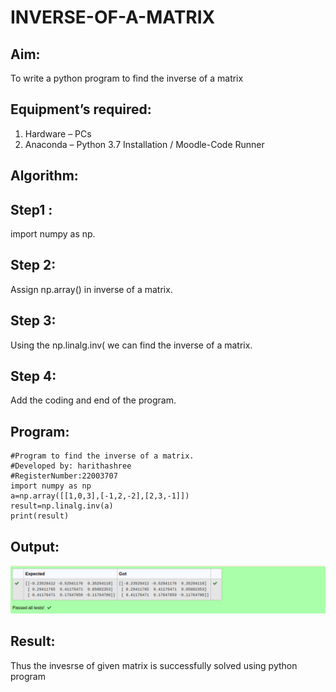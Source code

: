 # INVERSE-OF-A-MATRIX
## Aim:
To write a python program to find the inverse of a matrix
## Equipment’s required:
1. 	Hardware – PCs
2. 	Anaconda – Python 3.7 Installation / Moodle-Code Runner
## Algorithm:
## Step1 : 
import numpy as np.
## Step 2:
Assign np.array() in inverse of a matrix.
## Step 3:
Using the np.linalg.inv( we can find the inverse of a matrix.
## Step 4: 
Add the coding and end of the program.
## Program:
```
#Program to find the inverse of a matrix.
#Developed by: harithashree
#RegisterNumber:22003707
import numpy as np
a=np.array([[1,0,3],[-1,2,-2],[2,3,-1]])
result=np.linalg.inv(a)
print(result)
```
## Output:
![output](/Screenshot%20from%202022-12-25%2022-57-51.png)
## Result:
Thus the invesrse of given matrix is successfully solved using python program

